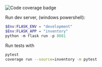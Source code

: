 ![Code coverage badge](https://img.shields.io/endpoint?url=https%3A%2F%2Fgist.githubusercontent.com%2Fcomputemachines%2Fc6358499cfa820bcffe8535e6cabd586%2Fraw%2Fcoverage-inventory-v2-api-badge.json)


Run dev server, (windows powershell): 
```powershell
$Env:FLASK_ENV = "development"
$Env:FLASK_APP = "inventory"
python -m flask run -p 8081
```

Run tests with
```sh
pytest
coverage run --source=inventory -m pytest
```
